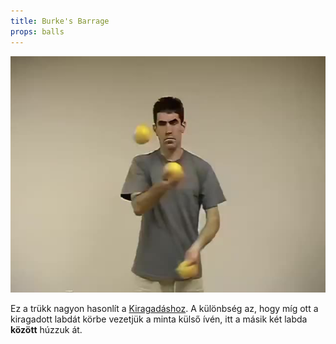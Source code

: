```yaml
---
title: Burke's Barrage
props: balls
---
```


![Burke's Barrage](/site/videos/poster/burkesbarrage.jpg)

Ez a trükk nagyon hasonlít a [Kiragadáshoz](/site/hu/kiragadas/README.md). A különbség az, hogy míg ott a kiragadott labdát körbe vezetjük a minta külső ívén, itt a másik két labda **között** húzzuk át.


